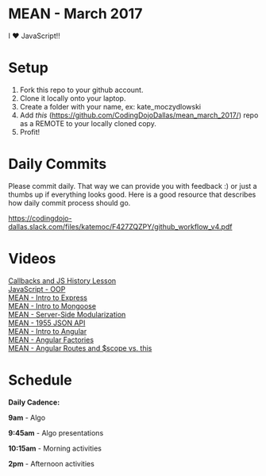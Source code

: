 MEAN - March 2017
====================
I :heart: JavaScript!!

# Setup
 1. Fork this repo to your github account.
 2. Clone it locally onto your laptop.
 3. Create a folder with your name, ex: kate_moczydlowski
 4. Add *this* (https://github.com/CodingDojoDallas/mean_march_2017/) repo as a REMOTE to your locally cloned copy.
 5. Profit!
 
# Daily Commits

Please commit daily. That way we can provide you with feedback :) or just a thumbs up if everything looks good. Here is a good resource that describes how daily commit process should go.

https://codingdojo-dallas.slack.com/files/katemoc/F427ZQZPY/github_workflow_v4.pdf

# Videos
[Callbacks and JS History Lesson](https://www.youtube.com/watch?v=6WNDuB-KMBY "Callbacks and JS History Lesson") <br>
[JavaScript - OOP](https://youtu.be/YSRxJUySC24 "JavaScript - OOP") <br>
[MEAN - Intro to Express](https://youtu.be/trQnTx1d3UI "MEAN - Intro to Express") <br>
[MEAN - Intro to Mongoose](https://youtu.be/M6BQMW9rHt4 "MEAN - Intro to Mongoose") <br>
[MEAN - Server-Side Modularization](https://youtu.be/hoGRlhdIC84 "MEAN - Server-Side Modularization") <br>
[MEAN - 1955 JSON API](https://youtu.be/wKHNuUxW5ek "MEAN - 1955 JSON API") <br>
[MEAN - Intro to Angular](https://www.youtube.com/edit?o=U&video_id=bN4tjw95Juc "MEAN - Intro to Angular") <br>
[MEAN - Angular Factories](https://www.youtube.com/edit?o=U&video_id=acn5VKB4Myk "MEAN - Angular Factories") <br>
[MEAN - Angular Routes and $scope vs. this](https://www.youtube.com/edit?o=U&video_id=qJvmVki4OvU "MEAN - Angular Routes and $scope vs. this") <br>


# Schedule

**Daily Cadence:**

**9am** - Algo

**9:45am** - Algo presentations

**10:15am** - Morning activities

**2pm** - Afternoon activities
